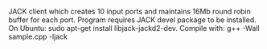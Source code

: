 JACK client which creates 10 input ports and maintains 16Mb round robin buffer for each port. 
Program requires JACK devel package to be installed. On Ubuntu: sudo apt-get install libjack-jackd2-dev.
Compile with: g++ -Wall sample.cpp -ljack